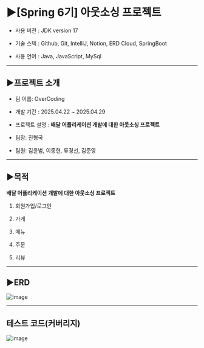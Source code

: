 # ▶️[Spring 6기] 아웃소싱 프로젝트

* 사용 버전 : JDK version 17

* 기술 스택 : Github, Git, IntelliJ, Notion,  ERD Cloud, SpringBoot

* 사용 언어 : Java, JavaScript, MySql

------

## ▶️프로젝트 소개

* 팀 이름: OverCoding

* 개발 기간 : 2025.04.22 ~ 2025.04.29

* 프로젝트 설명 : **배달 어플리케이션 개발에 대한 아웃소싱 프로젝트**

* 팀장: 진형국

* 팀원: 김윤범, 이종현, 류경선, 김준영

------

## ▶️목적

**배달 어플리케이션 개발에 대한 아웃소싱 프로젝트**

 1. 회원가입/로그인

 2. 가게

 3. 메뉴

 4. 주문

 5. 리뷰

------

## ▶️ERD

![image](https://github.com/user-attachments/assets/b533db31-d644-4fea-94dc-c07836926734)

-------


## 테스트 코드(커버리지)

![image](https://github.com/user-attachments/assets/0631bf47-cf06-40b3-b721-8e1125fc3733)
